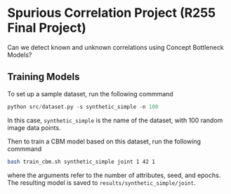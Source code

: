 # Spurious Correlation Project (R255 Final Project)
Can we detect known and unknown correlations using Concept Bottleneck Models? 

## Training Models
To set up a sample dataset, run the following commmand
```python
python src/dataset.py -s synthetic_simple -n 100
```
In this case, `synthetic_simple` is the name of the dataset, with 100 random image data points. 

Then to train a CBM model based on this dataset, run the following commmand
```bash
bash train_cbm.sh synthetic_simple joint 1 42 1
```
where the arguments refer to the number of attributes, seed, and epochs. 
The resulting model is saved to `results/synthetic_simple/joint`. 
